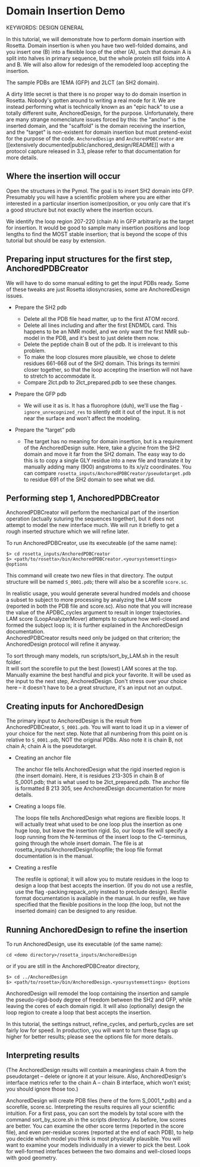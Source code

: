 Domain Insertion Demo
=====================

KEYWORDS: DESIGN GENERAL

In this tutorial, we will demonstrate how to perform domain insertion with 
Rosetta.  Domain insertion is when you have two well-folded domains, and you 
insert one (B) into a flexible loop of the other (A), such that domain A is 
split into halves in primary sequence, but the whole protein still folds into A 
and B.  We will also allow for redesign of the remodeled loop accepting the 
insertion.

The sample PDBs are 1EMA (GFP) and 2LCT (an SH2 domain).

A dirty little secret is that there is no proper way to do domain insertion in 
Rosetta.  Nobody's gotten around to writing a real mode for it.  We are instead 
performing what is technically known as an "epic hack" to use a totally 
different suite, AnchoredDesign, for the purpose.  Unfortunately, there are 
many strange nomenclature issues forced by this: the "anchor" is the inserted 
domain, and the "scaffold" is the domain receiving the insertion, and the 
"target" is non-existent for domain insertion but must pretend-exist for the 
purpose of the code.  `AnchoredDesign` and `AnchoredPDBCreator` are 
[[extensively documented|public/anchored_design/README]] with a 
protocol capture released in 3.3, please refer to that documentation for more 
details.

Where the insertion will occur
------------------------------

Open the structures in the Pymol. The goal is to insert SH2 domain into GFP. 
Presumably you will have a scientific problem where you are either interested 
in a particular insertion isomer/position, or you only care that it's a good 
structure but not exactly where the insertion occurs.

We identify the loop region 207-220 (chain A) in GFP arbitrarily as the target 
for insertion.  It would be good to sample many insertion positions and loop 
lengths to find the MOST stable insertion; that is beyond the scope of this 
tutorial but should be easy by extension.

Preparing input structures for the first step, AnchoredPDBCreator
-----------------------------------------------------------------

We will have to do some manual editing to get the input PDBs ready.  Some of 
these tweaks are just Rosetta idiosyncrasies, some are AnchoredDesign issues.

- Prepare the SH2 pdb
    - Delete all the PDB file head matter, up to the first ATOM record.
    - Delete all lines including and after the first ENDMDL card.  This happens 
      to be an NMR model, and we only want the first NMR sub-model in the PDB, 
      and it's best to just delete them now.
    - Delete the peptide chain B out of the pdb.  It is irrelevant to this 
      problem.
    - To make the loop closures more plausible, we chose to delete residues 
      661-668 out of the SH2 domain.  This brings its termini closer together, 
      so that the loop accepting the insertion will not have to stretch to 
      accommodate it.
    - Compare 2lct.pdb to 2lct_prepared.pdb to see these changes.

- Prepare the GFP pdb
    - We will use it as is.  It has a fluorophore (duh), we'll use the flag 
      `-ignore_unrecognized_res` to silently edit it out of the input.  It is 
      not near the surface and won't affect the modeling.

- Prepare the “target” pdb
    - The target has no meaning for domain insertion, but is a requirement of 
      the AnchoredDesign suite.  Here, take a glycine from the SH2 domain and 
      move it far from the SH2 domain.  The easy way to do this is to copy a 
      single GLY residue into a new file and translate it by manually adding 
      many (900) angstroms to its x/y/z coordinates.  You can compare 
      `rosetta_inputs/AnchoredPDBCreator/pseudotarget.pdb` to residue 691 of 
      the SH2 domain to see what we did.

Performing step 1, AnchoredPDBCreator
-------------------------------------

AnchoredPDBCreator will perform the mechanical part of the insertion operation 
(actually suturing the sequences together), but it does not attempt to model 
the new interface much.  We will run it briefly to get a rough inserted 
structure which we will refine later.

To run AnchoredPDBCreator, use its executeable (of the same name):

    $> cd rosetta_inputs/AnchoredPDBCreator
    $> <path/to/rosetta>/bin/AnchoredPDBCreator.<yoursystemsettings> @options

This command will create two new files in that directory.  The output structure 
will be named `S_0001.pdb`; there will also be a scorefile `score.sc`.

In realistic usage, you would generate several hundred models and choose a 
subset to subject to more processing by analyzing the LAM score (reported in 
both the PDB file and score.sc).  Also note that you will increase the value of 
the APDBC_cycles argument to result in longer trajectories.  LAM score 
(LoopAnalyzerMover) attempts to capture how well-closed and formed the subject 
loop is; it is further explained in the AnchoredDesign documentation.  
AnchoredPDBCreator results need only be judged on that criterion; the 
AnchoredDesign protocol will refine it anyway.

To sort through many models, run scripts/sort_by_LAM.sh in the result folder.  
It will sort the scorefile to put the best (lowest) LAM scores at the top.  
Manually examine the best handful and pick your favorite.  It will be used as 
the input to the next step, AnchoredDesign.  Don't stress over your choice here 
– it doesn't have to be a great structure, it's an input not an output.

Creating inputs for AnchoredDesign
----------------------------------

The primary input to AnchoredDesign is the result from AnchoredPDBCreator, 
`S_0001.pdb`.  You will want to load it up in a viewer of your choice for the 
next step.  Note that all numbering from this point on is relative to 
`S_0001.pdb`, NOT the original PDBs.  Also note it is chain B, not chain A; 
chain A is the pseudotarget.

- Creating an anchor file

  The anchor file tells AnchoredDesign what the rigid inserted region is (the 
  insert domain).  Here, it is residues 213-305 in chain B of S_0001.pdb; that 
  is what used to be 2lct_prepared.pdb.  The anchor file is formatted B 213 
  305, see AnchoredDesign documentation for more details.

- Creating a loops file.

  The loops file tells AnchoredDesign what regions are flexible loops.  It will 
  actually treat what used to be one loop plus the insertion as one huge loop, 
  but leave the insertion rigid.  So, our loops file will specify a loop 
  running from the N-terminus of the insert loop to the C-terminus, going 
  through the whole insert domain.  The file is at 
  rosetta_inputs/AnchoredDesign/loopfile; the loop file format documentation is 
  in the manual.

- Creating a resfile

  The resfile is optional; it will allow you to mutate residues in the loop to 
  design a loop that best accepts the insertion.  (If you do not use a resfile, 
  use the flag -packing:repack_only instead to preclude design).  Resfile 
  format documentation is available in the manual.  In our resfile, we have 
  specified that the flexible positions in the loop (the loop, but not the 
  inserted domain) can be designed to any residue.

Running AnchoredDesign to refine the insertion
----------------------------------------------

To run AnchoredDesign, use its executable (of the same name):

    cd <demo directory>/rosetta_inputs/AnchoredDesign

or if you are still in the AnchoredPDBCreator directory,

    $> cd ../AnchoredDesign
    $> <path/to/rosetta>/bin/AnchoredDesign.<yoursystemsettings> @options

AnchoredDesign will remodel the loop containing the insertion and sample the 
pseudo-rigid-body degree of freedom between the SH2 and GFP, while leaving the 
cores of each domain rigid.  It will also (optionally) design the loop region 
to create a loop that best accepts the insertion.

In this tutorial, the settings nstruct, refine_cycles, and perturb_cycles are 
set fairly low for speed.  In production, you will want to turn these flags up 
higher for better results; please see the options file for more details.

Interpreting results
--------------------

(The AnchoredDesign results will contain a meaningless chain A from the 
pseudotarget – delete or ignore it at your leisure.  Also, AnchoredDesign's 
interface metrics refer to the chain A – chain B interface, which won't exist; 
you should ignore those too.)

AnchoredDesign will create PDB files (here of the form S_0001_*.pdb) and a 
scorefile, score.sc.  Interpreting the results requires all your scientific 
intuition.  For a first pass, you can sort the models by total score with the 
command sort_by_score.sh in the scripts directory.  As before, low scores are 
better.  You can examine the other score terms (reported in the score file), 
and even per-residue scores (reported at the end of each PDB), to help you 
decide which model you think is most physically plausible.  You will want to 
examine your models individually in a viewer to pick the best.  Look for 
well-formed interfaces between the two domains and well-closed loops with good 
geometry.
